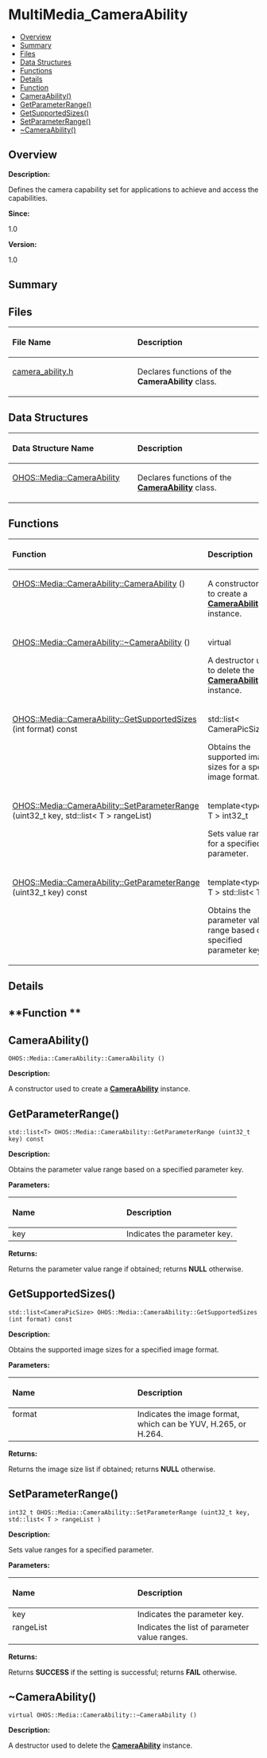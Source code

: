 # MultiMedia\_CameraAbility<a name="EN-US_TOPIC_0000001054479517"></a>

-   [Overview](#section59896362165625)
-   [Summary](#section1342120614165625)
-   [Files](#files)
-   [Data Structures](#nested-classes)
-   [Functions](#func-members)
-   [Details](#section1351292470165625)
-   [Function](#section23304000165625)
-   [CameraAbility\(\)](#ga7f1b94b32f7c7b121ea14b3147788497)
-   [GetParameterRange\(\)](#ga3fb9142cc5bbeafef3201ecaaf50c737)
-   [GetSupportedSizes\(\)](#ga840850d531b96cc5a829b257ade3c7e6)
-   [SetParameterRange\(\)](#ga23410306b850fe7edcb736f50fe8048d)
-   [\~CameraAbility\(\)](#ga797435bcd10278e33fb7b6f4951f0d7f)

## **Overview**<a name="section59896362165625"></a>

**Description:**

Defines the camera capability set for applications to achieve and access the capabilities. 

**Since:**

1.0

**Version:**

1.0

## **Summary**<a name="section1342120614165625"></a>

## Files<a name="files"></a>

<a name="table2070050393165625"></a>
<table><thead align="left"><tr id="row6391294165625"><th class="cellrowborder" valign="top" width="50%" id="mcps1.1.3.1.1"><p id="p1009479859165625"><a name="p1009479859165625"></a><a name="p1009479859165625"></a>File Name</p>
</th>
<th class="cellrowborder" valign="top" width="50%" id="mcps1.1.3.1.2"><p id="p78425149165625"><a name="p78425149165625"></a><a name="p78425149165625"></a>Description</p>
</th>
</tr>
</thead>
<tbody><tr id="row2118012632165625"><td class="cellrowborder" valign="top" width="50%" headers="mcps1.1.3.1.1 "><p id="p1407978261165625"><a name="p1407978261165625"></a><a name="p1407978261165625"></a><a href="camera_ability-h.md">camera_ability.h</a></p>
</td>
<td class="cellrowborder" valign="top" width="50%" headers="mcps1.1.3.1.2 "><p id="p1287626289165625"><a name="p1287626289165625"></a><a name="p1287626289165625"></a>Declares functions of the <strong id="b1721319501165625"><a name="b1721319501165625"></a><a name="b1721319501165625"></a>CameraAbility</strong> class. </p>
</td>
</tr>
</tbody>
</table>

## Data Structures<a name="nested-classes"></a>

<a name="table532966494165625"></a>
<table><thead align="left"><tr id="row616512864165625"><th class="cellrowborder" valign="top" width="50%" id="mcps1.1.3.1.1"><p id="p138599350165625"><a name="p138599350165625"></a><a name="p138599350165625"></a>Data Structure Name</p>
</th>
<th class="cellrowborder" valign="top" width="50%" id="mcps1.1.3.1.2"><p id="p435809614165625"><a name="p435809614165625"></a><a name="p435809614165625"></a>Description</p>
</th>
</tr>
</thead>
<tbody><tr id="row294938108165625"><td class="cellrowborder" valign="top" width="50%" headers="mcps1.1.3.1.1 "><p id="p12265009165625"><a name="p12265009165625"></a><a name="p12265009165625"></a><a href="ohos-media-cameraability.md">OHOS::Media::CameraAbility</a></p>
</td>
<td class="cellrowborder" valign="top" width="50%" headers="mcps1.1.3.1.2 "><p id="p523213496165625"><a name="p523213496165625"></a><a name="p523213496165625"></a>Declares functions of the <strong id="b1679199873165625"><a name="b1679199873165625"></a><a name="b1679199873165625"></a><a href="ohos-media-cameraability.md">CameraAbility</a></strong> class. </p>
</td>
</tr>
</tbody>
</table>

## Functions<a name="func-members"></a>

<a name="table1196922009165625"></a>
<table><thead align="left"><tr id="row1340161621165625"><th class="cellrowborder" valign="top" width="50%" id="mcps1.1.3.1.1"><p id="p1719082145165625"><a name="p1719082145165625"></a><a name="p1719082145165625"></a>Function</p>
</th>
<th class="cellrowborder" valign="top" width="50%" id="mcps1.1.3.1.2"><p id="p1186694806165625"><a name="p1186694806165625"></a><a name="p1186694806165625"></a>Description</p>
</th>
</tr>
</thead>
<tbody><tr id="row1921635347165625"><td class="cellrowborder" valign="top" width="50%" headers="mcps1.1.3.1.1 "><p id="p1217193645165625"><a name="p1217193645165625"></a><a name="p1217193645165625"></a><a href="multimedia_cameraability.md#ga7f1b94b32f7c7b121ea14b3147788497">OHOS::Media::CameraAbility::CameraAbility</a> ()</p>
</td>
<td class="cellrowborder" valign="top" width="50%" headers="mcps1.1.3.1.2 "><p id="p1503938242165625"><a name="p1503938242165625"></a><a name="p1503938242165625"></a> </p>
<p id="p365489030165625"><a name="p365489030165625"></a><a name="p365489030165625"></a>A constructor used to create a <strong id="b2057620139165625"><a name="b2057620139165625"></a><a name="b2057620139165625"></a><a href="ohos-media-cameraability.md">CameraAbility</a></strong> instance. </p>
</td>
</tr>
<tr id="row1491535356165625"><td class="cellrowborder" valign="top" width="50%" headers="mcps1.1.3.1.1 "><p id="p948199926165625"><a name="p948199926165625"></a><a name="p948199926165625"></a><a href="multimedia_cameraability.md#ga797435bcd10278e33fb7b6f4951f0d7f">OHOS::Media::CameraAbility::~CameraAbility</a> ()</p>
</td>
<td class="cellrowborder" valign="top" width="50%" headers="mcps1.1.3.1.2 "><p id="p913341613165625"><a name="p913341613165625"></a><a name="p913341613165625"></a>virtual </p>
<p id="p1398063220165625"><a name="p1398063220165625"></a><a name="p1398063220165625"></a>A destructor used to delete the <strong id="b213982537165625"><a name="b213982537165625"></a><a name="b213982537165625"></a><a href="ohos-media-cameraability.md">CameraAbility</a></strong> instance. </p>
</td>
</tr>
<tr id="row1952825735165625"><td class="cellrowborder" valign="top" width="50%" headers="mcps1.1.3.1.1 "><p id="p279649834165625"><a name="p279649834165625"></a><a name="p279649834165625"></a><a href="multimedia_cameraability.md#ga840850d531b96cc5a829b257ade3c7e6">OHOS::Media::CameraAbility::GetSupportedSizes</a> (int format) const</p>
</td>
<td class="cellrowborder" valign="top" width="50%" headers="mcps1.1.3.1.2 "><p id="p779752790165625"><a name="p779752790165625"></a><a name="p779752790165625"></a>std::list&lt; CameraPicSize &gt; </p>
<p id="p1708677298165625"><a name="p1708677298165625"></a><a name="p1708677298165625"></a>Obtains the supported image sizes for a specified image format. </p>
</td>
</tr>
<tr id="row1754453049165625"><td class="cellrowborder" valign="top" width="50%" headers="mcps1.1.3.1.1 "><p id="p749937802165625"><a name="p749937802165625"></a><a name="p749937802165625"></a><a href="multimedia_cameraability.md#ga23410306b850fe7edcb736f50fe8048d">OHOS::Media::CameraAbility::SetParameterRange</a> (uint32_t key, std::list&lt; T &gt; rangeList)</p>
</td>
<td class="cellrowborder" valign="top" width="50%" headers="mcps1.1.3.1.2 "><p id="p2017067216165625"><a name="p2017067216165625"></a><a name="p2017067216165625"></a>template&lt;typename T &gt; int32_t </p>
<p id="p1484943995165625"><a name="p1484943995165625"></a><a name="p1484943995165625"></a>Sets value ranges for a specified parameter. </p>
</td>
</tr>
<tr id="row1439000424165625"><td class="cellrowborder" valign="top" width="50%" headers="mcps1.1.3.1.1 "><p id="p1955823406165625"><a name="p1955823406165625"></a><a name="p1955823406165625"></a><a href="multimedia_cameraability.md#ga3fb9142cc5bbeafef3201ecaaf50c737">OHOS::Media::CameraAbility::GetParameterRange</a> (uint32_t key) const</p>
</td>
<td class="cellrowborder" valign="top" width="50%" headers="mcps1.1.3.1.2 "><p id="p285420957165625"><a name="p285420957165625"></a><a name="p285420957165625"></a>template&lt;typename T &gt; std::list&lt; T &gt; </p>
<p id="p2064329154165625"><a name="p2064329154165625"></a><a name="p2064329154165625"></a>Obtains the parameter value range based on a specified parameter key. </p>
</td>
</tr>
</tbody>
</table>

## **Details**<a name="section1351292470165625"></a>

## **Function **<a name="section23304000165625"></a>

## CameraAbility\(\)<a name="ga7f1b94b32f7c7b121ea14b3147788497"></a>

```
OHOS::Media::CameraAbility::CameraAbility ()
```

 **Description:**

A constructor used to create a  **[CameraAbility](ohos-media-cameraability.md)**  instance. 

## GetParameterRange\(\)<a name="ga3fb9142cc5bbeafef3201ecaaf50c737"></a>

```
std::list<T> OHOS::Media::CameraAbility::GetParameterRange (uint32_t key) const
```

 **Description:**

Obtains the parameter value range based on a specified parameter key. 

**Parameters:**

<a name="table1853879664165625"></a>
<table><thead align="left"><tr id="row269539406165625"><th class="cellrowborder" valign="top" width="50%" id="mcps1.1.3.1.1"><p id="p976332592165625"><a name="p976332592165625"></a><a name="p976332592165625"></a>Name</p>
</th>
<th class="cellrowborder" valign="top" width="50%" id="mcps1.1.3.1.2"><p id="p1217506138165625"><a name="p1217506138165625"></a><a name="p1217506138165625"></a>Description</p>
</th>
</tr>
</thead>
<tbody><tr id="row1251956493165625"><td class="cellrowborder" valign="top" width="50%" headers="mcps1.1.3.1.1 ">key</td>
<td class="cellrowborder" valign="top" width="50%" headers="mcps1.1.3.1.2 ">Indicates the parameter key. </td>
</tr>
</tbody>
</table>

**Returns:**

Returns the parameter value range if obtained; returns  **NULL**  otherwise. 

## GetSupportedSizes\(\)<a name="ga840850d531b96cc5a829b257ade3c7e6"></a>

```
std::list<CameraPicSize> OHOS::Media::CameraAbility::GetSupportedSizes (int format) const
```

 **Description:**

Obtains the supported image sizes for a specified image format. 

**Parameters:**

<a name="table664064033165625"></a>
<table><thead align="left"><tr id="row143395444165625"><th class="cellrowborder" valign="top" width="50%" id="mcps1.1.3.1.1"><p id="p811083502165625"><a name="p811083502165625"></a><a name="p811083502165625"></a>Name</p>
</th>
<th class="cellrowborder" valign="top" width="50%" id="mcps1.1.3.1.2"><p id="p1238666069165625"><a name="p1238666069165625"></a><a name="p1238666069165625"></a>Description</p>
</th>
</tr>
</thead>
<tbody><tr id="row1799204703165625"><td class="cellrowborder" valign="top" width="50%" headers="mcps1.1.3.1.1 ">format</td>
<td class="cellrowborder" valign="top" width="50%" headers="mcps1.1.3.1.2 ">Indicates the image format, which can be YUV, H.265, or H.264. </td>
</tr>
</tbody>
</table>

**Returns:**

Returns the image size list if obtained; returns  **NULL**  otherwise. 

## SetParameterRange\(\)<a name="ga23410306b850fe7edcb736f50fe8048d"></a>

```
int32_t OHOS::Media::CameraAbility::SetParameterRange (uint32_t key, std::list< T > rangeList )
```

 **Description:**

Sets value ranges for a specified parameter. 

**Parameters:**

<a name="table865722346165625"></a>
<table><thead align="left"><tr id="row1985622562165625"><th class="cellrowborder" valign="top" width="50%" id="mcps1.1.3.1.1"><p id="p457420672165625"><a name="p457420672165625"></a><a name="p457420672165625"></a>Name</p>
</th>
<th class="cellrowborder" valign="top" width="50%" id="mcps1.1.3.1.2"><p id="p272375130165625"><a name="p272375130165625"></a><a name="p272375130165625"></a>Description</p>
</th>
</tr>
</thead>
<tbody><tr id="row1456797159165625"><td class="cellrowborder" valign="top" width="50%" headers="mcps1.1.3.1.1 ">key</td>
<td class="cellrowborder" valign="top" width="50%" headers="mcps1.1.3.1.2 ">Indicates the parameter key. </td>
</tr>
<tr id="row1231937533165625"><td class="cellrowborder" valign="top" width="50%" headers="mcps1.1.3.1.1 ">rangeList</td>
<td class="cellrowborder" valign="top" width="50%" headers="mcps1.1.3.1.2 ">Indicates the list of parameter value ranges. </td>
</tr>
</tbody>
</table>

**Returns:**

Returns  **SUCCESS**  if the setting is successful; returns  **FAIL**  otherwise. 

## \~CameraAbility\(\)<a name="ga797435bcd10278e33fb7b6f4951f0d7f"></a>

```
virtual OHOS::Media::CameraAbility::~CameraAbility ()
```

 **Description:**

A destructor used to delete the  **[CameraAbility](ohos-media-cameraability.md)**  instance. 

